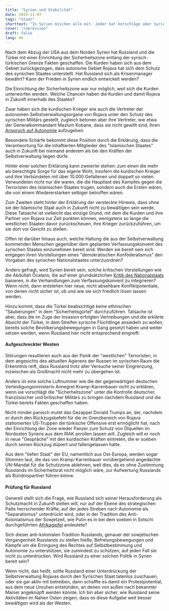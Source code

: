 ```yaml
---
title: "Syrien und Stabilität"
date: 2019-11-07
tags: "Staat"
shorttext: "In Syrien mischen alle mit. Jeder hat Vorschläge aber Syrien wird nicht gefragt. Welche Stabilität soll hier die Wahl sein?"
cover: "repression"
draft: false
lang: de
---
```


Nach dem Abzug der USA aus dem Norden Syrien hat Russland und die Türkei mit einer Einrichtung der Sicherheitszone entlang der syrisch-türkischen Grenze Fakten geschaffen. Die Kurden haben sich aus dem Gebiet zurückgezogen, dass autonome Gebiet Rojava hat sich dem Schutz des syrischen Staates unterstellt. Hat Russland sich als Krisenmanager bewährt? Kann der Frieden in Syrien endlich entwickelt werden?

Die Einrichtung der Sicherheitszone war nur möglich, weil sich die Kurden unterworfen werden. Welche Chancen haben die Kurden und damit Rojava in Zukunft innerhalb des Staates?

Zwar haben sich die kurdischen Krieger wie auch die Vertreter der autonomen Selbstverwaltungsorgane von Rojava unter den Schutz des syrischen Militärs gestellt, zugleich betonen aber ihre Vertreter, wie etwa der Generalkommandant Mazlum Kobane, dass sie nicht gewillt sind, ihren [Anspruch auf Autonomie](https://anfdeutsch.com/frauen/qsd-aeussern-bedenken-zu-russisch-tuerkischem-abkommen-14895 "QSD äußern Bedenken zu russisch-türkischem Abkommen") aufzugeben. 

Besondere Schärfe bekommt diese Position durch die Erklärung, dass die Verantwortung für die inhaftierten Mitglieder des "Islamischen Staates" auch in Zukunft bei niemand anderem als bei den Kräften der Selbstverwaltung liegen dürfe.

Hinter einer solchen Erklärung kann zweierlei stehen: zum einen die mehr als berechtigte Sorge für das eigene Wohl, insofern die kurdischen Krieger und ihre Verbündeten mit über 10.000 Gefallenen und doppelt so vielen Verwundeten nicht nur die waren, die die Hauptlast des Kampfes gegen die Terroristen des Islamischen Staates trugen, sondern auch die Ersten wären, die von einem Wiedererstarken selbiger betroffen wären.

Zum Zweiten steht hinter der Erklärung der versteckte Hinweis, dass ohne sie der Islamische Staat auch in Zukunft nicht zu bewältigen sein werde. Diese Tatsache ist vielleicht das einzige Grund, mit dem die Kurden und ihre Partner von Rojava zur Zeit punkten können, wenigstens so lange die westlichen Staaten davor zurückscheuen, ihre Krieger zurückzuführen, um sie dort vor Gericht zu stellen.

Offen ist darüber hinaus auch, welche Haltung die aus der Selbstverwaltung kommenden Menschen gegenüber dem geplanten Verfassungskonvent des syrischen Staates einzunehmen bereit sind. Werden sie bereit sein sich entgegen ihren Vorstellungen eines "demokratischen Konföderalismus" den Vorgaben des syrischen Nationalstaates unterzuordnen?

Anders gefragt, wird Syrien bereit sein, solche kritischen Vorstellungen wie die Abdullah Öcalans, die auf einer grundsätzlichen [Kritik des Nationalstaats](http://ocalan-books.com/#/book/demokratischer-konfoederalismus "Demokratischer Konföderalismus") basieren, in die Verhandlungen zum  Verfassungskonvent zu integrieren? Wenn nicht, dann entstehen hier neue, nicht absehbare Konfliktpotentiale, von denen nicht sicher ist, ob und wie sie sich friedlich lösen lassen werden.

Hinzu kommt, dass die Türkei beabsichtige keine ethnischen "Säuberungen" in dem "Sicherheitsgürtel" durchzuführen. Tatsache ist aber, dass die im Zuge der Invasion erfolgten Vertreibungen und die erklärte Absicht der Türkei, in dem Streifen syrische Flüchtlinge ansiedeln zu wollen, bereits solche Bevölkerungsbewegungen in Gang gesetzt haben und weiter setzen werden, wenn Russland hier nicht entsprechend eingreift.

#### Aufgeschreckter Westen

Störungen resultieren auch aus der Panik der "westlichen" Terroristen, in dem angesichts des aktuellen Agierens der Russen im syrischen Raum die Erkenntnis reift, dass Russland trotz aller Versuche seiner Eingrenzung, inzwischen als Großmacht nicht mehr zu übergehen ist.

Anders ist eine solche Luftnummer wie die der gegenwärtigen deutschen Verteidigungsministerin Annegret Kramp-Karrenbauer nicht zu erklären, wenn sie vorschlägt die "Sicherheitszone" unter die Kontrolle deutscher, französischer und britischer Militärs zu bringen nachdem Russland und die Türkei bereits Fakten geschaffen haben.

Nicht minder panisch mutet das Gezappel Donald Trumps an, der, nachdem er durch den Rückzugsbefehl für die im Grenzbereich von Rojava stationierten US-Truppen die türkische Offensive erst ermöglicht hat, nach der Einrichtung der Zone wieder Panzer zum Schutz von Ölquellen im Nordosten Syriens aus dem IRAK anrollen lassen will. Zugleich will er noch in neue "Gespräche" mit den kurdischen Kräften eintreten, die er soeben durch seinen Rückzug düpiert und fallengelassen hatte.

Aus dem "tiefen Staat" der EU, namentlich aus Ost-Europa, werden sogar Stimmen laut, die das von Kramp-Karrenbauer vorübergehend angedachte UN-Mandat für die Schutzzone ablehnen, weil dies, da es ohne Zustimmung Russlands im Sicherheitsrat nicht möglich wäre, zur Aufwertung Russlands als Bündnispartner führen könne.

#### Prüfung für Russland

Generell stellt sich die Frage, wie Russland sich seiner Herausforderung als Schutzmacht in Zukunft stellen will, nur auf der Ebene des strategischen Patts herrschender Kräfte, auf der jedes Streben nach Autonomie als "Separatismus" unterdrückt wird, oder in der Tradition des Anti-Kolonialismus der Sowjetzeit, wie Putin es in bei dem soeben in Sotschi durchgeführten [Afrikagipfel](https://www.t-online.de/nachrichten/ausland/internationale-politik/id_86670330/afrika-gipfel-in-russland-wladimir-putin-bietet-geld-und-waffen.html "Russland bietet Geld und Waffen") andeutete?

Sich dieser anti-kolonialen Tradition Russlands, genauer der sowjetischen Vergangenheit Russlands zu stellen hieße, Befreiungsbewegungen und Kämpfe um die Erringung des Rechtes auf Selbstbestimmung und Autonomie zu unterstützen, sie zumindest zu schützen, auf jeden Fall sie nicht zu unterdrücken. Wird Russland zu einer solchen Politik in Syrien bereit sein?

Wenn nicht, das heißt, sollte Russland einer Unterdrückung der Selbstverwaltung Rojavas durch den Syrischen Staat tatenlos zuschauen, oder sie gar aktiv mit betreiben, dann schaffte es damit ein Protestpotential, aus dem neue Unruhen entstünden, an denen von außen nach bekannter Manier angeknüpft werden könnte. Ich bin aber sicher, wie Russland seine Aktivitäten im Nahen Osten zeigen, dass es diese Aufgabe weit besser bewältigen wird als der Westen. 
